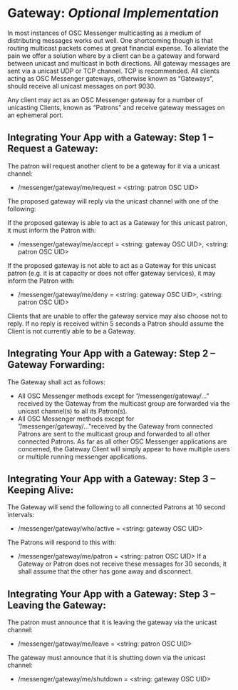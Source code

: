 # Gateway: *Optional Implementation*

In most instances of OSC Messenger multicasting as a medium of distributing messages works out well. One shortcoming though is that routing multicast packets comes at great financial expense. To alleviate the pain we offer a solution where by a client can be a gateway and forward between unicast and multicast in both directions. 
All gateway messages are sent via a unicast UDP or TCP channel. TCP is recommended. 
All clients acting as OSC Messenger gateways, otherwise known as “Gateways”, should receive all unicast messages on port 9030.

Any client may act as an OSC Messenger gateway for a number of unicasting Clients, known as “Patrons” and receive gateway messages on an ephemeral port.


## Integrating Your App with a Gateway: Step 1 – Request a Gateway:

The patron will request another client to be a gateway for it via a unicast channel:
- /messenger/gateway/me/request = <string: patron OSC UID>

The proposed gateway will reply via the unicast channel with one of the following:

If the proposed gateway is able to act as a Gateway for this unicast patron, it must inform the Patron with:
- /messenger/gateway/me/accept = <string: gateway OSC UID>, <string: patron OSC UID>

If the proposed gateway is not able to act as a Gateway for this unicast patron (e.g. it is at capacity or does not offer gateway services), it may inform the Patron with:
- /messenger/gateway/me/deny = <string: gateway OSC UID>, <string: patron OSC UID>

Clients that are unable to offer the gateway service may also choose not to reply.
If no reply is received within 5 seconds a Patron should assume the Client is not currently able to be a Gateway.


##  Integrating Your App with a Gateway: Step 2 – Gateway Forwarding:

The Gateway shall act as follows:
- All OSC Messenger methods except for ”/messenger/gateway/..." received by the Gateway from the multicast group are forwarded via the unicast channel(s) to all its Patron(s).
- All OSC Messenger methods except for ”/messenger/gateway/..."received by the Gateway from connected Patrons are sent to the multicast group and forwarded to all other connected Patrons.
As far as all other OSC Messenger applications are concerned, the Gateway Client will simply appear to have multiple users or multiple running messenger applications.


##  Integrating Your App with a Gateway: Step 3 – Keeping Alive:

The Gateway will send the following to all connected Patrons at 10 second intervals:
- /messenger/gateway/who/active = <string: gateway OSC UID>

The Patrons will respond to this with:
- /messenger/gateway/me/patron = <string: patron OSC UID>
If a Gateway or Patron does not receive these messages for 30 seconds, it shall assume that the other has gone away and disconnect.


##  Integrating Your App with a Gateway: Step 3 – Leaving the Gateway:

The patron must announce that it is leaving the gateway via the unicast channel:
- /messenger/gateway/me/leave = <string: patron OSC UID>

The gateway must announce that it is shutting down via the unicast channel:
- /messenger/gateway/me/shutdown = <string: gateway OSC UID>

